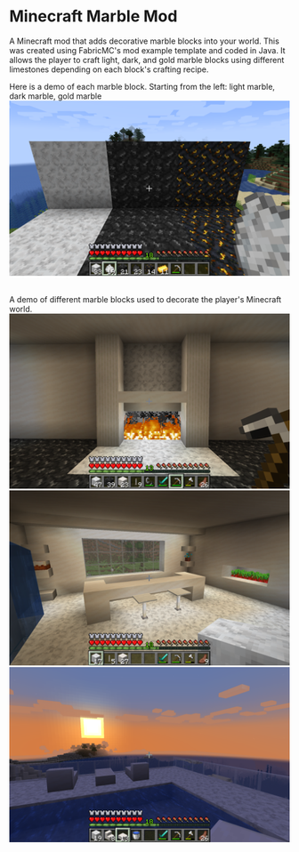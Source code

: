 # Minecraft Marble Mod

A Minecraft mod that adds decorative marble blocks into your world. This was created using FabricMC's mod example template and coded in Java. It allows the player to craft light, dark, and gold marble blocks using different limestones depending on each block's crafting recipe.

Here is a demo of each marble block. Starting from the left: light marble, dark marble, gold marble
![](demos/marble.png)

&nbsp;   &nbsp;   &nbsp;   &nbsp;   &nbsp;  
A demo of different marble blocks used to decorate the player's Minecraft world.
![](demos/room.png)
![](demos/kitchen.png)
![](demos/pool.png)